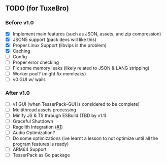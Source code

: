 ## TODO (for TuxeBro)

### Before v1.0

- [x] Implement main features (such as JSON, assets, and zip compression)
- [x] JSON5 support (pack devs will like this)
- [x] Proper Linux Support (libvips is the problem)
- [x] Caching
- [ ] Config
- [ ] Proper error checking
- [ ] Fix some memory leaks (likely related to JSON & LANG stripping)
- [ ] Worker pool? (might fix memleaks)
- [ ] v0 GUI w/ wails

### After v1.0

- [ ] v1 GUI (when TesserPack-GUI is considered to be complete)
- [ ] Multithread assets processing
- [ ] Minify JS & TS through ESBuild (TBD by v1.1)
- [ ] Graceful Shutdown
- [ ] Regolith Integration ([#1](https://github.com/TBroz15/TesserPack/issues/1))
- [ ] Audio Optimization?
- [ ] Do some optimizations (ive learnt a lesson to not optimize until all the program features is ready)
- [ ] ARM64 Support
- [ ] TesserPack as Go package

